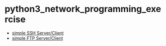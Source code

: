 # python3_network_programming_exercise
+ [simple SSH Server/Client](simple_ssh/README.md)
+ [simple FTP Server/Client](simple_ftp/README.md)